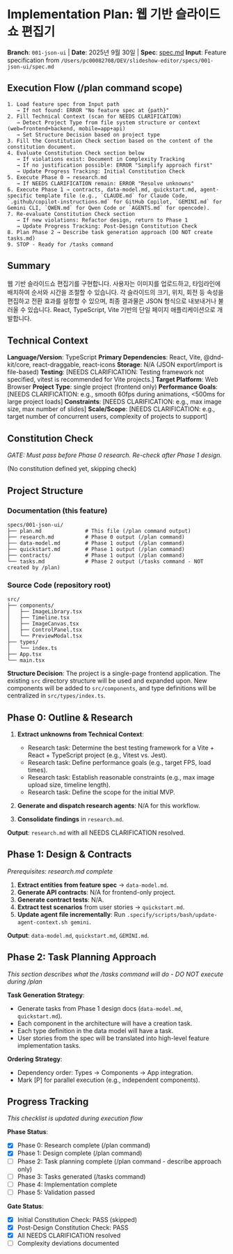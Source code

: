 # Implementation Plan: 웹 기반 슬라이드쇼 편집기

**Branch**: `001-json-ui` | **Date**: 2025년 9월 30일 | **Spec**: [spec.md](./spec.md)
**Input**: Feature specification from `/Users/pc00082708/DEV/slideshow-editor/specs/001-json-ui/spec.md`

## Execution Flow (/plan command scope)
```
1. Load feature spec from Input path
   → If not found: ERROR "No feature spec at {path}"
2. Fill Technical Context (scan for NEEDS CLARIFICATION)
   → Detect Project Type from file system structure or context (web=frontend+backend, mobile=app+api)
   → Set Structure Decision based on project type
3. Fill the Constitution Check section based on the content of the constitution document.
4. Evaluate Constitution Check section below
   → If violations exist: Document in Complexity Tracking
   → If no justification possible: ERROR "Simplify approach first"
   → Update Progress Tracking: Initial Constitution Check
5. Execute Phase 0 → research.md
   → If NEEDS CLARIFICATION remain: ERROR "Resolve unknowns"
6. Execute Phase 1 → contracts, data-model.md, quickstart.md, agent-specific template file (e.g., `CLAUDE.md` for Claude Code, `.github/copilot-instructions.md` for GitHub Copilot, `GEMINI.md` for Gemini CLI, `QWEN.md` for Qwen Code or `AGENTS.md` for opencode).
7. Re-evaluate Constitution Check section
   → If new violations: Refactor design, return to Phase 1
   → Update Progress Tracking: Post-Design Constitution Check
8. Plan Phase 2 → Describe task generation approach (DO NOT create tasks.md)
9. STOP - Ready for /tasks command
```

## Summary
웹 기반 슬라이드쇼 편집기를 구현합니다. 사용자는 이미지를 업로드하고, 타임라인에 배치하여 순서와 시간을 조절할 수 있습니다. 각 슬라이드의 크기, 위치, 회전 등 속성을 편집하고 전환 효과를 설정할 수 있으며, 최종 결과물은 JSON 형식으로 내보내거나 불러올 수 있습니다. React, TypeScript, Vite 기반의 단일 페이지 애플리케이션으로 개발합니다.

## Technical Context
**Language/Version**: TypeScript
**Primary Dependencies**: React, Vite, @dnd-kit/core, react-draggable, react-icons
**Storage**: N/A (JSON export/import is file-based)
**Testing**: [NEEDS CLARIFICATION: Testing framework not specified, vitest is recommended for Vite projects.]
**Target Platform**: Web Browser
**Project Type**: single project (frontend only)
**Performance Goals**: [NEEDS CLARIFICATION: e.g., smooth 60fps during animations, <500ms for large project loads]
**Constraints**: [NEEDS CLARIFICATION: e.g., max image size, max number of slides]
**Scale/Scope**: [NEEDS CLARIFICATION: e.g., target number of concurrent users, complexity of projects to support]

## Constitution Check
*GATE: Must pass before Phase 0 research. Re-check after Phase 1 design.*

(No constitution defined yet, skipping check)

## Project Structure

### Documentation (this feature)
```
specs/001-json-ui/
├── plan.md              # This file (/plan command output)
├── research.md          # Phase 0 output (/plan command)
├── data-model.md        # Phase 1 output (/plan command)
├── quickstart.md        # Phase 1 output (/plan command)
├── contracts/           # Phase 1 output (/plan command)
└── tasks.md             # Phase 2 output (/tasks command - NOT created by /plan)
```

### Source Code (repository root)
```
src/
├── components/
│   ├── ImageLibrary.tsx
│   ├── Timeline.tsx
│   ├── ImageCanvas.tsx
│   ├── ControlPanel.tsx
│   └── PreviewModal.tsx
├── types/
│   └── index.ts
├── App.tsx
└── main.tsx
```

**Structure Decision**: The project is a single-page frontend application. The existing `src` directory structure will be used and expanded upon. New components will be added to `src/components`, and type definitions will be centralized in `src/types/index.ts`.

## Phase 0: Outline & Research
1. **Extract unknowns from Technical Context**:
   - Research task: Determine the best testing framework for a Vite + React + TypeScript project (e.g., Vitest vs. Jest).
   - Research task: Define performance goals (e.g., target FPS, load times).
   - Research task: Establish reasonable constraints (e.g., max image upload size, timeline length).
   - Research task: Define the scope for the initial MVP.

2. **Generate and dispatch research agents**: N/A for this workflow.

3. **Consolidate findings** in `research.md`.

**Output**: `research.md` with all NEEDS CLARIFICATION resolved.

## Phase 1: Design & Contracts
*Prerequisites: research.md complete*

1. **Extract entities from feature spec** → `data-model.md`.
2. **Generate API contracts**: N/A for frontend-only project.
3. **Generate contract tests**: N/A.
4. **Extract test scenarios** from user stories → `quickstart.md`.
5. **Update agent file incrementally**: Run `.specify/scripts/bash/update-agent-context.sh gemini`.

**Output**: `data-model.md`, `quickstart.md`, `GEMINI.md`.

## Phase 2: Task Planning Approach
*This section describes what the /tasks command will do - DO NOT execute during /plan*

**Task Generation Strategy**:
- Generate tasks from Phase 1 design docs (`data-model.md`, `quickstart.md`).
- Each component in the architecture will have a creation task.
- Each type definition in the data model will have a task.
- User stories from the spec will be translated into high-level feature implementation tasks.

**Ordering Strategy**:
- Dependency order: Types -> Components -> App integration.
- Mark [P] for parallel execution (e.g., independent components).

## Progress Tracking
*This checklist is updated during execution flow*

**Phase Status**:
- [X] Phase 0: Research complete (/plan command)
- [X] Phase 1: Design complete (/plan command)
- [ ] Phase 2: Task planning complete (/plan command - describe approach only)
- [ ] Phase 3: Tasks generated (/tasks command)
- [ ] Phase 4: Implementation complete
- [ ] Phase 5: Validation passed

**Gate Status**:
- [X] Initial Constitution Check: PASS (skipped)
- [X] Post-Design Constitution Check: PASS
- [X] All NEEDS CLARIFICATION resolved
- [ ] Complexity deviations documented